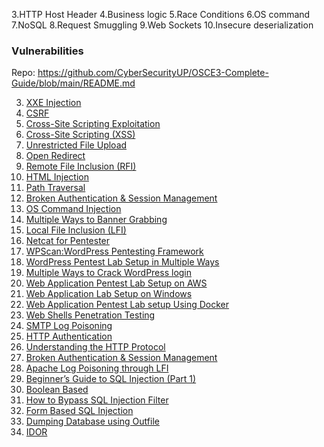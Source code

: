 
3.HTTP Host Header 
4.Business logic
5.Race Conditions
6.OS command 
7.NoSQL
8.Request Smuggling 
9.Web Sockets
10.Insecure deserialization

### Vulnerabilities 
Repo: https://github.com/CyberSecurityUP/OSCE3-Complete-Guide/blob/main/README.md

3. [XXE Injection](https://www.hackingarticles.in/comprehensive-guide-on-xxe-injection/)
4. [CSRF](https://www.hackingarticles.in/understanding-the-csrf-vulnerability-a-beginners-guide/)
5. [Cross-Site Scripting Exploitation](https://www.hackingarticles.in/cross-site-scripting-exploitation/)
6. [Cross-Site Scripting (XSS)](https://www.hackingarticles.in/comprehensive-guide-on-cross-site-scripting-xss/)
7. [Unrestricted File Upload](https://www.hackingarticles.in/comprehensive-guide-on-unrestricted-file-upload/)
8. [Open Redirect](https://www.hackingarticles.in/comprehensive-guide-on-open-redirect/)
9. [Remote File Inclusion (RFI)](https://www.hackingarticles.in/comprehensive-guide-to-remote-file-inclusion-rfi/)
10. [HTML Injection](https://www.hackingarticles.in/comprehensive-guide-on-html-injection/)
11. [Path Traversal](https://www.hackingarticles.in/comprehensive-guide-on-path-traversal/)
12. [Broken Authentication & Session Management](https://www.hackingarticles.in/comprehensive-guide-on-broken-authentication-session-management/)
13. [OS Command Injection](https://www.hackingarticles.in/comprehensive-guide-on-os-command-injection/)
14. [Multiple Ways to Banner Grabbing](https://www.hackingarticles.in/multiple-ways-to-banner-grabbing/)
15. [Local File Inclusion (LFI)](https://www.hackingarticles.in/comprehensive-guide-to-local-file-inclusion/)
16. [Netcat for Pentester](https://www.hackingarticles.in/netcat-for-pentester/)
17. [WPScan:WordPress Pentesting Framework](https://www.hackingarticles.in/wpscanwordpress-pentesting-framework/)
18. [WordPress Pentest Lab Setup in Multiple Ways](https://www.hackingarticles.in/wordpress-pentest-lab-setup-in-multiple-ways/)
19. [Multiple Ways to Crack WordPress login](https://www.hackingarticles.in/multiple-ways-to-crack-wordpress-login/)
20. [Web Application Pentest Lab Setup on AWS](https://www.hackingarticles.in/web-application-pentest-lab-setup-on-aws)
21. [Web Application Lab Setup on Windows](https://www.hackingarticles.in/web-application-lab-setup-on-windows/)
22. [Web Application Pentest Lab setup Using Docker](https://www.hackingarticles.in/web-application-pentest-lab-setup-using-docker/)
23. [Web Shells Penetration Testing](https://www.hackingarticles.in/web-shells-penetration-testing/)
24. [SMTP Log Poisoning](https://www.hackingarticles.in/smtp-log-poisioning-through-lfi-to-remote-code-exceution/)
25. [HTTP Authentication](https://www.hackingarticles.in/multiple-ways-to-exploiting-http-authentication/)
26. [Understanding the HTTP Protocol](https://www.hackingarticles.in/understanding-http-protocol/)
27. [Broken Authentication & Session Management](https://www.hackingarticles.in/comprehensive-guide-on-broken-authentication-session-management/)
28. [Apache Log Poisoning through LFI](https://www.hackingarticles.in/apache-log-poisoning-through-lfi/)
29. [Beginner’s Guide to SQL Injection (Part 1)](https://www.hackingarticles.in/beginner-guide-sql-injection-part-1/)
30. [Boolean Based](https://www.hackingarticles.in/beginner-guide-sql-injection-boolean-based-part-2/)
31. [How to Bypass SQL Injection Filter](https://www.hackingarticles.in/bypass-filter-sql-injection-manually/)
32. [Form Based SQL Injection](https://www.hackingarticles.in/form-based-sql-injection-manually/)
33. [Dumping Database using Outfile](https://www.hackingarticles.in/dumping-database-using-outfile/)
34. [IDOR](https://www.hackingarticles.in/beginner-guide-insecure-direct-object-references/)